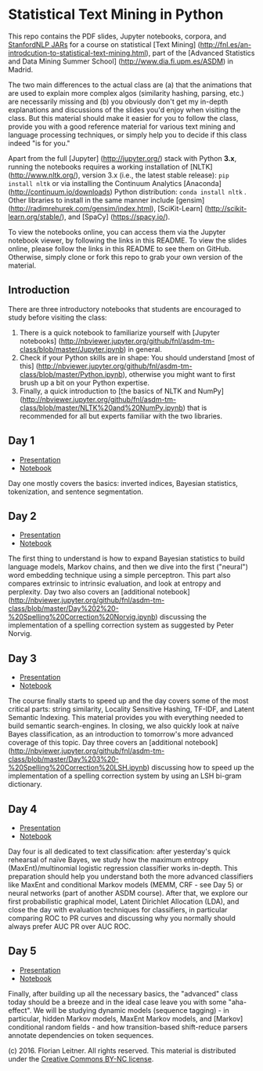 Statistical Text Mining in Python
=================================

This repo contains the PDF slides, Jupyter notebooks, corpora, and [StanfordNLP JARs](http://nlp.stanford.edu/software/) for a course on statistical [Text Mining] (http://fnl.es/an-introdcution-to-statistical-text-mining.html), part of the [Advanced Statistics and Data Mining Summer School] (http://www.dia.fi.upm.es/ASDM) in Madrid.

The two main differences to the actual class are (a) that the animations that are used to explain more complex algos (similarity hashing, parsing, etc.) are necessarily missing and (b) you obviously don't get my in-depth explanations and discussions of the slides you'd enjoy when visiting the class.
But this material should make it easier for you to follow the class, provide you with a good reference material for various text mining and language processing techniques, or simply help you to decide if this class indeed "is for you."

Apart from the full [Jupyter] (http://jupyter.org/) stack with Python **3.x**, running the notebooks requires a working installation of [NLTK] (http://www.nltk.org/), version 3.x (i.e., the latest stable release): `pip install nltk` or via installing the Continuum Analytics [Anaconda] (http://continuum.io/downloads) Python distribution: `conda install nltk` .
Other libraries to install in the same manner include [gensim] (http://radimrehurek.com/gensim/index.html), [SciKit-Learn] (http://scikit-learn.org/stable/), and [SpaCy] (https://spacy.io/).

To view the notebooks online, you can access them via the Jupyter notebook viewer, by following the links in this README.
To view the slides online, please follow the links in this README to see them on GitHub.
Otherwise, simply clone or fork this repo to grab your own version of the material.

Introduction
------------

There are three introductory notebooks that students are encouraged to study before visiting the class:

1. There is a quick notebook to familiarize yourself with [Jupyter notebooks] (http://nbviewer.jupyter.org/github/fnl/asdm-tm-class/blob/master/Jupyter.ipynb) in general.
1. Check if your Python skills are in shape: You should understand [most of this] (http://nbviewer.jupyter.org/github/fnl/asdm-tm-class/blob/master/Python.ipynb), otherwise you might want to first brush up a bit on your Python expertise.
1. Finally, a quick introduction to [the basics of NLTK and NumPy] (http://nbviewer.jupyter.org/github/fnl/asdm-tm-class/blob/master/NLTK%20and%20NumPy.ipynb) that is recommended for all but experts familiar with the two libraries.

Day 1
-----

* [Presentation](https://github.com/fnl/asdm-tm-class/blob/master/Day%201.pdf)
* [Notebook](http://nbviewer.jupyter.org/github/fnl/asdm-tm-class/blob/master/Day%201.ipynb)

Day one mostly covers the basics: inverted indices, Bayesian statistics, tokenization, and sentence segmentation.

Day 2
-----

* [Presentation](https://github.com/fnl/asdm-tm-class/blob/master/Day%202.pdf)
* [Notebook](http://nbviewer.jupyter.org/github/fnl/asdm-tm-class/blob/master/Day%202.ipynb)

The first thing to understand is how to expand Bayesian statistics to build language models, Markov chains, and then we dive into the first ("neural") word embedding technique using a simple perceptron.
This part also compares extrinsic to intrinsic evaluation, and look at entropy and perplexity.
Day two also covers an [additional notebook] (http://nbviewer.jupyter.org/github/fnl/asdm-tm-class/blob/master/Day%202%20-%20Spelling%20Correction%20Norvig.ipynb) discussing the implementation of a spelling correction system as suggested by Peter Norvig.

Day 3
-----

* [Presentation](https://github.com/fnl/asdm-tm-class/blob/master/Day%203.pdf)
* [Notebook](http://nbviewer.jupyter.org/github/fnl/asdm-tm-class/blob/master/Day%203.ipynb)

The course finally starts to speed up and the day covers some of the most critical parts: string similarity, Locality Sensitive Hashing, TF-IDF, and Latent Semantic Indexing.
This material provides you with everything needed to build semantic search-engines.
In closing, we also quickly look at naïve Bayes classification, as an introduction to tomorrow's more advanced coverage of this topic.
Day three covers an [additional notebook] (http://nbviewer.jupyter.org/github/fnl/asdm-tm-class/blob/master/Day%203%20-%20Spelling%20Correction%20LSH.ipynb) discussing how to speed up the implementation of a spelling correction system by using an LSH bi-gram dictionary.

Day 4
-----

* [Presentation](https://github.com/fnl/asdm-tm-class/blob/master/Day%204.pdf)
* [Notebook](http://nbviewer.jupyter.org/github/fnl/asdm-tm-class/blob/master/Day%204.ipynb)

Day four is all dedicated to text classification: after yesterday's quick rehearsal of naïve Bayes, we study how the maximum entropy (MaxEnt)/multinomial logistic regression classifier works in-depth.
This preparation should help you understand both the more advanced classifiers like MaxEnt and conditional Markov models (MEMM, CRF - see Day 5) or neural networks (part of another ASDM course).
After that, we explore our first probabilistic graphical model, Latent Dirichlet Allocation (LDA), and close the day with evaluation techniques for classifiers, in particular comparing ROC to PR curves and discussing why you normally should always prefer AUC PR over AUC ROC.
		
Day 5
-----

* [Presentation](https://github.com/fnl/asdm-tm-class/blob/master/Day%205.pdf)
* [Notebook](http://nbviewer.jupyter.org/github/fnl/asdm-tm-class/blob/master/Day%205.ipynb)

Finally, after building up all the necessary basics, the "advanced" class today should be a breeze and in the ideal case leave you with some "aha-effect".
We will be studying dynamic models (sequence tagging) - in particular, hidden Markov models, MaxEnt Markov models, and [Markov] conditional random fields - and how transition-based shift-reduce parsers annotate dependencies on token sequences.

(c) 2016. Florian Leitner. All rights reserved.
This material is distributed under the [Creative Commons BY-NC license](https://creativecommons.org/licenses/by-nc/4.0/).

